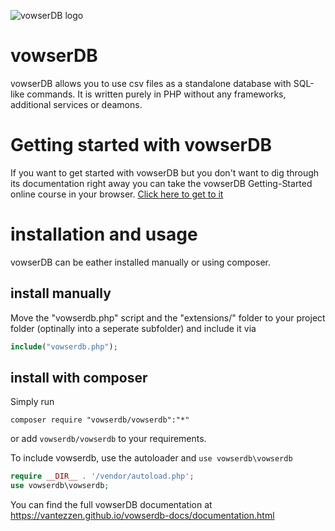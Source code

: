 ![vowserDB logo](https://github.com/vantezzen/vowserDB/blob/master/logo.png?raw=true)
# vowserDB
vowserDB allows you to use csv files as a standalone database with SQL-like commands.
It is written purely in PHP without any frameworks, additional services or deamons.

# Getting started with vowserDB
If you want to get started with vowserDB but you don't want to dig through its documentation right away you can take the vowserDB Getting-Started online course in your browser. [Click here to get to it](https://vantezzen.github.io/vowserdb-tryit/)

# installation and usage
vowserDB can be eather installed manually or using composer.

## install manually
Move the "vowserdb.php" script and the "extensions/" folder to your project folder (optinally into a seperate subfolder) and include it via

```PHP
include("vowserdb.php");
```

## install with composer

Simply run

```
composer require "vowserdb/vowserdb":"*"
```

or add `vowserdb/vowserdb` to your requirements.

To include vowserdb, use the autoloader and `use vowserdb\vowserdb`

```PHP
require __DIR__ . '/vendor/autoload.php';
use vowserdb\vowserdb;
```

You can find the full vowserDB documentation at https://vantezzen.github.io/vowserdb-docs/documentation.html
